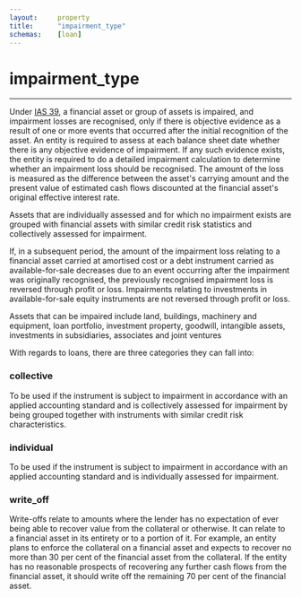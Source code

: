 ```yaml
---
layout:		property
title:		"impairment_type"
schemas:	[loan]
---
```


# impairment_type

---

Under [IAS 39][ias], a financial asset or group of assets is impaired, and impairment losses are recognised, only if there is objective evidence as a result of one or more events that occurred after the initial recognition of the asset. An entity is required to assess at each balance sheet date whether there is any objective evidence of impairment. If any such evidence exists, the entity is required to do a detailed impairment calculation to determine whether an impairment loss should be recognised. The amount of the loss is measured as the difference between the asset's carrying amount and the present value of estimated cash flows discounted at the financial asset's original effective interest rate.

Assets that are individually assessed and for which no impairment exists are grouped with financial assets with similar credit risk statistics and collectively assessed for impairment.

If, in a subsequent period, the amount of the impairment loss relating to a financial asset carried at amortised cost or a debt instrument carried as available-for-sale decreases due to an event occurring after the impairment was originally recognised, the previously recognised impairment loss is reversed through profit or loss. Impairments relating to investments in available-for-sale equity instruments are not reversed through profit or loss.

Assets that can be impaired include land, buildings, machinery and equipment, loan portfolio, investment property, goodwill, intangible assets, investments in subsidiaries, associates and joint ventures

With regards to loans, there are three categories they can fall into:

### collective
To be used if the instrument is subject to impairment in accordance with an applied accounting standard and is collectively assessed for impairment by being grouped together with instruments with similar credit risk characteristics.

### individual
To be used if the instrument is subject to impairment in accordance with an applied accounting standard and is individually assessed for impairment.

### write_off
Write-offs relate to amounts where the lender has no expectation of ever being able to recover value from the collateral or otherwise. It can relate to a financial asset in its entirety or to a portion of it. For example, an entity plans to enforce the collateral on a financial asset and expects to recover no more than 30 per cent of the financial asset from the collateral. If the entity has no reasonable prospects of recovering any further cash flows from the financial asset, it should write off the remaining 70 per cent of the financial asset.


[ias]: https://www.iasplus.com/en/standards/ias/ias39
